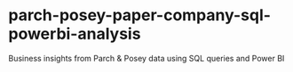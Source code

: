 # parch-posey-paper-company-sql-powerbi-analysis
Business insights from Parch &amp; Posey data using SQL queries and Power BI
